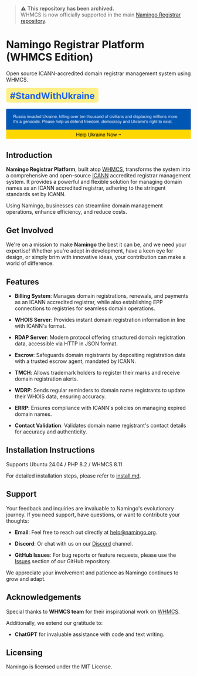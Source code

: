 > ⚠️ **This repository has been archived.**  
> WHMCS is now officially supported in the main [Namingo Registrar repository](https://github.com/getnamingo/registrar).

# Namingo Registrar Platform (WHMCS Edition)
Open source ICANN-accredited domain registrar management system using WHMCS.

[![StandWithUkraine](https://raw.githubusercontent.com/vshymanskyy/StandWithUkraine/main/badges/StandWithUkraine.svg)](https://github.com/vshymanskyy/StandWithUkraine/blob/main/docs/README.md)

[![SWUbanner](https://raw.githubusercontent.com/vshymanskyy/StandWithUkraine/main/banner2-direct.svg)](https://github.com/vshymanskyy/StandWithUkraine/blob/main/docs/README.md)

## Introduction

**Namingo Registrar Platform**, built atop [WHMCS](https://www.whmcs.com/), transforms the system into a comprehensive and open-source [ICANN](https://icann.org/) accredited registrar management system. It provides a powerful and flexible solution for managing domain names as an ICANN accredited registrar, adhering to the stringent standards set by ICANN.

Using Namingo, businesses can streamline domain management operations, enhance efficiency, and reduce costs.

## Get Involved

We're on a mission to make **Namingo** the best it can be, and we need your expertise! Whether you're adept in development, have a keen eye for design, or simply brim with innovative ideas, your contribution can make a world of difference.

## Features

- **Billing System**: Manages domain registrations, renewals, and payments as an ICANN accredited registrar, while also establishing EPP connections to registries for seamless domain operations.

- **WHOIS Server**: Provides instant domain registration information in line with ICANN's format.

- **RDAP Server**: Modern protocol offering structured domain registration data, accessible via HTTP in JSON format.

- **Escrow**: Safeguards domain registrants by depositing registration data with a trusted escrow agent, mandated by ICANN.

- **TMCH**: Allows trademark holders to register their marks and receive domain registration alerts.

- **WDRP**: Sends regular reminders to domain name registrants to update their WHOIS data, ensuring accuracy.

- **ERRP**: Ensures compliance with ICANN's policies on managing expired domain names.

- **Contact Validation**: Validates domain name registrant's contact details for accuracy and authenticity.

## Installation Instructions

Supports Ubuntu 24.04 / PHP 8.2 / WHMCS 8.11

For detailed installation steps, please refer to [install.md](install.md).

## Support

Your feedback and inquiries are invaluable to Namingo's evolutionary journey. If you need support, have questions, or want to contribute your thoughts:

- **Email**: Feel free to reach out directly at [help@namingo.org](mailto:help@namingo.org).

- **Discord**: Or chat with us on our [Discord](https://discord.gg/97R9VCrWgc) channel.
  
- **GitHub Issues**: For bug reports or feature requests, please use the [Issues](https://github.com/getnamingo/registrar/issues) section of our GitHub repository.

We appreciate your involvement and patience as Namingo continues to grow and adapt.

## Acknowledgements

Special thanks to **WHMCS team** for their inspirational work on [WHMCS](https://www.whmcs.com/).

Additionally, we extend our gratitude to:
- **ChatGPT** for invaluable assistance with code and text writing.

## Licensing

Namingo is licensed under the MIT License.